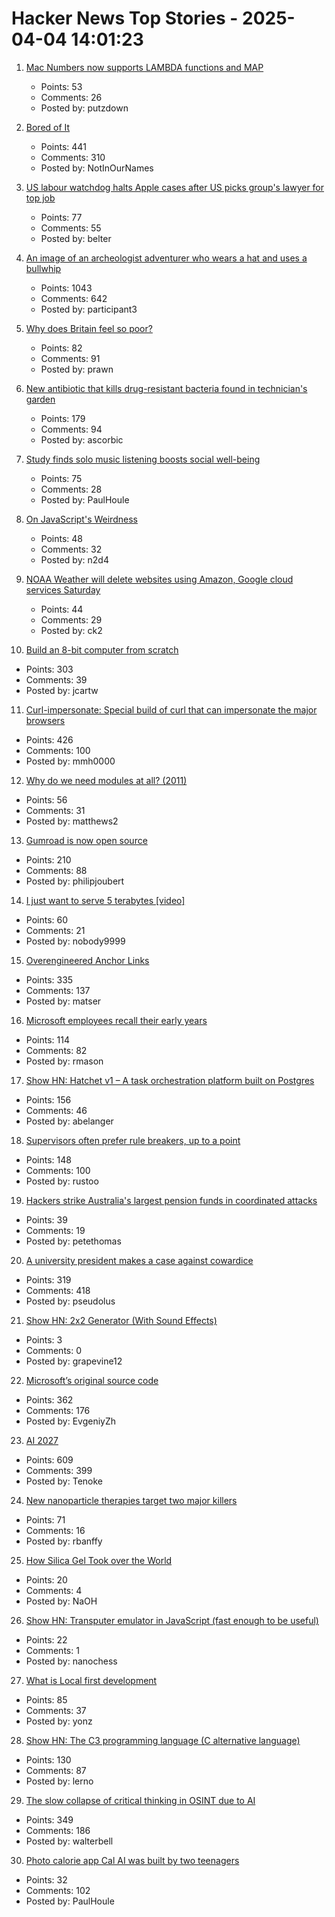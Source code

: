 # Hacker News Top Stories - 2025-04-04 14:01:23

1. [Mac Numbers now supports LAMBDA functions and MAP](https://support.apple.com/guide/functions/map-ffa7bf25643c/web)
   - Points: 53
   - Comments: 26
   - Posted by: putzdown

2. [Bored of It](https://paulrobertlloyd.com/2025/087/a1/bored/)
   - Points: 441
   - Comments: 310
   - Posted by: NotInOurNames

3. [US labour watchdog halts Apple cases after US picks group's lawyer for top job](https://www.ft.com/content/ad7fcc22-343e-47e3-a6f3-58bfd4294c9d)
   - Points: 77
   - Comments: 55
   - Posted by: belter

4. [An image of an archeologist adventurer who wears a hat and uses a bullwhip](https://theaiunderwriter.substack.com/p/an-image-of-an-archeologist-adventurer)
   - Points: 1043
   - Comments: 642
   - Posted by: participant3

5. [Why does Britain feel so poor?](https://martinrobbins.substack.com/p/von-6-why-does-britain-feel-so-poor)
   - Points: 82
   - Comments: 91
   - Posted by: prawn

6. [New antibiotic that kills drug-resistant bacteria found in technician's garden](https://www.nature.com/articles/d41586-025-00945-z)
   - Points: 179
   - Comments: 94
   - Posted by: ascorbic

7. [Study finds solo music listening boosts social well-being](https://phys.org/news/2025-03-solo-music-boosts-social.html)
   - Points: 75
   - Comments: 28
   - Posted by: PaulHoule

8. [On JavaScript's Weirdness](https://stack-auth.com/blog/on-javascripts-weirdness)
   - Points: 48
   - Comments: 32
   - Posted by: n2d4

9. [NOAA Weather will delete websites using Amazon, Google cloud services Saturday](https://www.bloomberg.com/news/articles/2025-04-04/us-weather-agency-websites-to-vanish-under-planned-contract-cuts)
   - Points: 44
   - Comments: 29
   - Posted by: ck2

10. [Build an 8-bit computer from scratch](https://eater.net/8bit/)
   - Points: 303
   - Comments: 39
   - Posted by: jcartw

11. [Curl-impersonate: Special build of curl that can impersonate the major browsers](https://github.com/lwthiker/curl-impersonate)
   - Points: 426
   - Comments: 100
   - Posted by: mmh0000

12. [Why do we need modules at all? (2011)](https://groups.google.com/g/erlang-programming/c/LKLesmrss2k)
   - Points: 56
   - Comments: 31
   - Posted by: matthews2

13. [Gumroad is now open source](https://github.com/antiwork/gumroad)
   - Points: 210
   - Comments: 88
   - Posted by: philipjoubert

14. [I just want to serve 5 terabytes [video]](https://www.youtube.com/watch?v=3t6L-FlfeaI)
   - Points: 60
   - Comments: 21
   - Posted by: nobody9999

15. [Overengineered Anchor Links](https://thirty-five.com/overengineered-anchoring)
   - Points: 335
   - Comments: 137
   - Posted by: matser

16. [Microsoft employees recall their early years](https://www.seattletimes.com/business/microsoft/microsoft-turns-50-4-employees-recall-their-early-years/)
   - Points: 114
   - Comments: 82
   - Posted by: rmason

17. [Show HN: Hatchet v1 – A task orchestration platform built on Postgres](https://github.com/hatchet-dev/hatchet)
   - Points: 156
   - Comments: 46
   - Posted by: abelanger

18. [Supervisors often prefer rule breakers, up to a point](https://journals.aom.org/doi/10.5465/amd.2022.0280.summary)
   - Points: 148
   - Comments: 100
   - Posted by: rustoo

19. [Hackers strike Australia's largest pension funds in coordinated attacks](https://www.reuters.com/technology/cybersecurity/multiple-australian-pension-funds-hit-by-coordinated-hacking-media-reports-say-2025-04-04/)
   - Points: 39
   - Comments: 19
   - Posted by: petethomas

20. [A university president makes a case against cowardice](https://www.newyorker.com/news/q-and-a/a-university-president-makes-a-case-against-cowardice)
   - Points: 319
   - Comments: 418
   - Posted by: pseudolus

21. [Show HN: 2x2 Generator (With Sound Effects)](https://www.2x2-generator.com/)
   - Points: 3
   - Comments: 0
   - Posted by: grapevine12

22. [Microsoft’s original source code](https://www.gatesnotes.com/home/home-page-topic/reader/microsoft-original-source-code)
   - Points: 362
   - Comments: 176
   - Posted by: EvgeniyZh

23. [AI 2027](https://ai-2027.com/)
   - Points: 609
   - Comments: 399
   - Posted by: Tenoke

24. [New nanoparticle therapies target two major killers](https://www.science.org/content/article/new-nanoparticle-therapies-target-two-major-killers)
   - Points: 71
   - Comments: 16
   - Posted by: rbanffy

25. [How Silica Gel Took over the World](https://www.scopeofwork.net/silica-gel/)
   - Points: 20
   - Comments: 4
   - Posted by: NaOH

26. [Show HN: Transputer emulator in JavaScript (fast enough to be useful)](https://nanochess.org/transputer_emulator.html)
   - Points: 22
   - Comments: 1
   - Posted by: nanochess

27. [What is Local first development](https://alexop.dev/posts/what-is-local-first-web-development/)
   - Points: 85
   - Comments: 37
   - Posted by: yonz

28. [Show HN: The C3 programming language (C alternative language)](https://github.com/c3lang/c3c)
   - Points: 130
   - Comments: 87
   - Posted by: lerno

29. [The slow collapse of critical thinking in OSINT due to AI](https://www.dutchosintguy.com/post/the-slow-collapse-of-critical-thinking-in-osint-due-to-ai)
   - Points: 349
   - Comments: 186
   - Posted by: walterbell

30. [Photo calorie app Cal AI was built by two teenagers](https://techcrunch.com/2025/03/16/photo-calorie-app-cal-ai-downloaded-over-a-million-times-was-built-by-two-teenagers/)
   - Points: 32
   - Comments: 102
   - Posted by: PaulHoule

